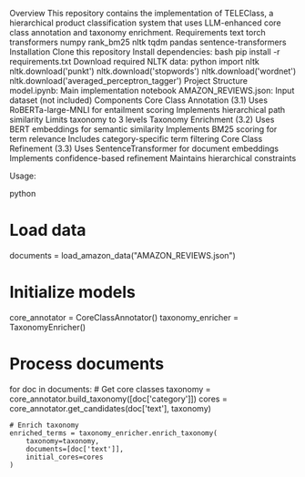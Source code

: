 Overview
This repository contains the implementation of TELEClass, a hierarchical product classification system that uses LLM-enhanced core class annotation and taxonomy enrichment.
Requirements
text
torch
transformers
numpy
rank_bm25
nltk
tqdm
pandas
sentence-transformers
Installation
Clone this repository
Install dependencies:
bash
pip install -r requirements.txt
Download required NLTK data:
python
import nltk
nltk.download('punkt')
nltk.download('stopwords')
nltk.download('wordnet')
nltk.download('averaged_perceptron_tagger')
Project Structure
model.ipynb: Main implementation notebook
AMAZON_REVIEWS.json: Input dataset (not included)
Components
Core Class Annotation (3.1)
Uses RoBERTa-large-MNLI for entailment scoring
Implements hierarchical path similarity
Limits taxonomy to 3 levels
Taxonomy Enrichment (3.2)
Uses BERT embeddings for semantic similarity
Implements BM25 scoring for term relevance
Includes category-specific term filtering
Core Class Refinement (3.3)
Uses SentenceTransformer for document embeddings
Implements confidence-based refinement
Maintains hierarchical constraints

Usage:

python
# Load data
documents = load_amazon_data("AMAZON_REVIEWS.json")

# Initialize models
core_annotator = CoreClassAnnotator()
taxonomy_enricher = TaxonomyEnricher()

# Process documents
for doc in documents:
    # Get core classes
    taxonomy = core_annotator.build_taxonomy([doc['category']])
    cores = core_annotator.get_candidates(doc['text'], taxonomy)
    
    # Enrich taxonomy
    enriched_terms = taxonomy_enricher.enrich_taxonomy(
        taxonomy=taxonomy,
        documents=[doc['text']],
        initial_cores=cores
    )
